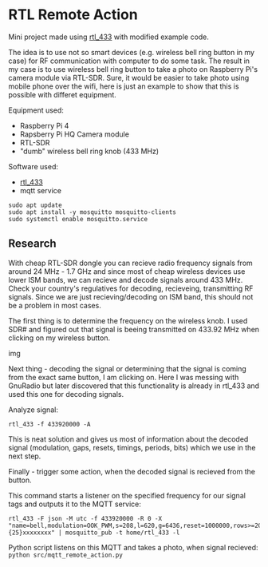
# RTL Remote Action

Mini project made using [rtl_433](https://github.com/merbanan/rtl_433) with modified example code.

The idea is to use not so smart devices (e.g. wireless bell ring button in my case) for RF communication with computer to do some task.
The result in my case is to use wireless bell ring button to take a photo on Raspberry Pi's camera module via RTL-SDR. Sure, it would be easier to take photo using mobile phone over the wifi, here is just an example to show that this is possible with differet equipment. 

Equipment used:
* Raspberry Pi 4
* Rapsberry Pi HQ Camera module
* RTL-SDR
* "dumb" wireless bell ring knob (433 MHz)

Software used:
* [rtl_433](https://github.com/merbanan/rtl_433)
* mqtt service

```
sudo apt update
sudo apt install -y mosquitto mosquitto-clients
sudo systemctl enable mosquitto.service
```

## Research

With cheap RTL-SDR dongle you can recieve radio frequency signals from around 24 MHz - 1.7 GHz and since most of cheap wireless devices use lower ISM bands, we can recieve and decode signals around 433 MHz.
Check your country's regulatives for decoding, recieveing, transmitting RF signals. Since we are just recieving/decoding on ISM band, this should not be a problem in most cases.

The first thing is to determine the frequency on the wireless knob. I used SDR# and figured out that signal is beeing transmitted on 433.92 MHz when clicking on my wireless button.

img

Next thing - decoding the signal or determining that the signal is coming from the exact same button, I am clicking on.
Here I was messing with GnuRadio but later discovered that this functionality is already in rtl_433 and used this one for decoding signals.

Analyze signal:

```
rtl_433 -f 433920000 -A
```
This is neat solution and gives us most of information about the decoded signal (modulation, gaps, resets, timings, periods, bits) which we use in the next step.

Finally - trigger some action, when the decoded signal is recieved from the button.

This command starts a listener on the specified frequency for our signal tags and outputs it to the MQTT service:
```
rtl_433 -F json -M utc -f 433920000 -R 0 -X "name=bell,modulation=OOK_PWM,s=208,l=620,g=6436,reset=1000000,rows>=20,match={25}xxxxxxxx" | mosquitto_pub -t home/rtl_433 -l
```

Python script listens on this MQTT and takes a photo, when signal recieved:
``
python src/mqtt_remote_action.py
``
